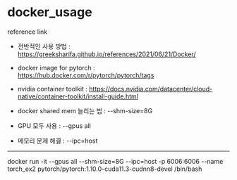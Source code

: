 # docker_usage

reference link
  - 전반적인 사용 방법
    : https://greeksharifa.github.io/references/2021/06/21/Docker/
  
  - docker image for pytorch
    : https://hub.docker.com/r/pytorch/pytorch/tags
    
  - nvidia container toolkit
    : https://docs.nvidia.com/datacenter/cloud-native/container-toolkit/install-guide.html
  
  - docker shared mem 늘리는 법
    : --shm-size=8G
    
  - GPU 모두 사용
    : --gpus all
    
  - 메모리 문제 해결
    : --ipc=host
  
  ----------------------------------------
  docker run -it --gpus all --shm-size=8G --ipc=host -p 6006:6006 --name torch_ex2 pytorch/pytorch:1.10.0-cuda11.3-cudnn8-devel /bin/bash
    
    

